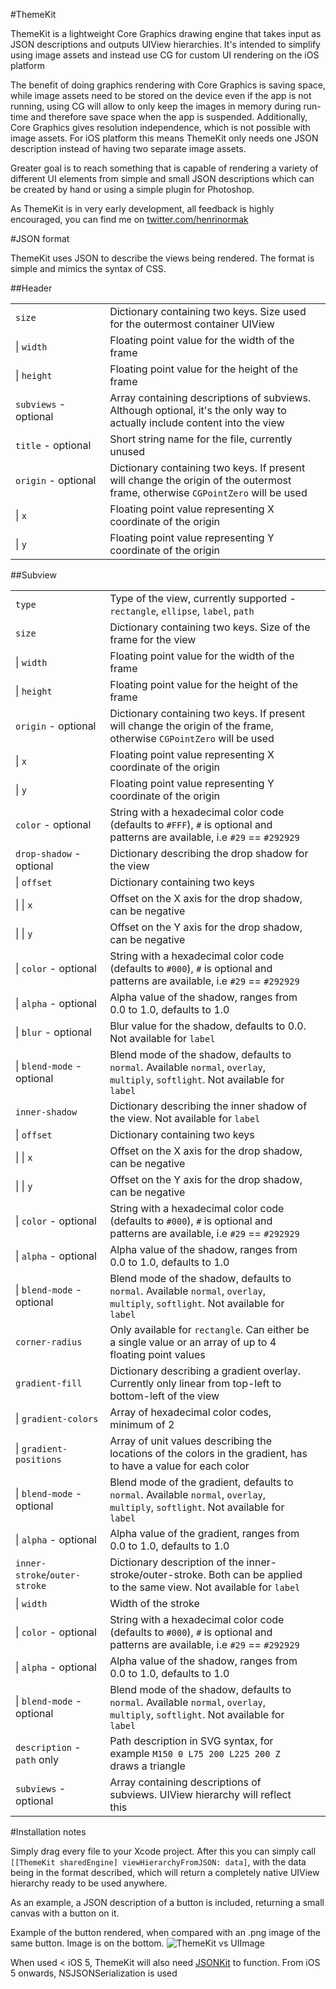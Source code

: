 #ThemeKit

ThemeKit is a lightweight Core Graphics drawing engine that takes input as JSON descriptions and outputs UIView hierarchies. It's intended to simplify using image assets and instead use CG for custom UI rendering on the iOS platform

The benefit of doing graphics rendering with Core Graphics is saving space, while image assets need to be stored on the device even if the app is not running, using CG will allow to only keep the images in memory during run-time and therefore save space when the app is suspended. Additionally, Core Graphics gives resolution independence, which is not possible with image assets. For iOS platform this means ThemeKit only needs one JSON description instead of having two separate image assets.

Greater goal is to reach something that is capable of rendering a variety of different UI elements from simple and small JSON descriptions which can be created by hand or using a simple plugin for Photoshop.

As ThemeKit is in very early development, all feedback is highly encouraged, you can find me on [twitter.com/henrinormak](http://twitter.com/henrinormak, "Twitter")

#JSON format

ThemeKit uses JSON to describe the views being rendered. The format is simple and mimics the syntax of CSS. 

##Header
<table>
<tr>
<td width=30%><code>size</code></td>
<td>Dictionary containing two keys. Size used for the outermost container UIView</td>
</tr>
<tr>
<td>| <code>width</code></td>
<td>Floating point value for the width of the frame</td>
</tr>
<tr>
<td>| <code>height</code></td>
<td>Floating point value for the height of the frame</td>
</tr>
<tr>
<td><code>subviews</code> - optional</td>
<td>Array containing descriptions of </code>subview</code>s. Although optional, it's the only way to actually include content into the view</td>
</tr>
</tr>
<tr>
<td><code>title</code> - optional</td>
<td>Short string name for the file, currently unused</td>
</tr>
<tr>
<td><code>origin</code> - optional</td>
<td>Dictionary containing two keys. If present will change the origin of the outermost frame, otherwise <code>CGPointZero</code> will be used</td>
</tr>
<tr>
<td align=lef>| <code>x</code></td>
<td>Floating point value representing X coordinate of the origin</td>
</tr>
<tr>
<td>| <code>y</code></td>
<td>Floating point value representing Y coordinate of the origin</td>
</tr>
</table>

##Subview
<table>
<tr>
<td width=30%><code>type</code></td>
<td>Type of the view, currently supported - <code>rectangle</code>, <code>ellipse</code>, <code>label</code>, <code>path</code></td>
</tr>
<tr>
<td><code>size</code></td>
<td>Dictionary containing two keys. Size of the frame for the view</td>
</tr>
<tr>
<td>| <code>width</code></td>
<td>Floating point value for the width of the frame</td>
</tr>
<tr>
<td>| <code>height</code></td>
<td>Floating point value for the height of the frame</td>
</tr>
<tr>
<td><code>origin</code> - optional</td>
<td>Dictionary containing two keys. If present will change the origin of the frame, otherwise <code>CGPointZero</code> will be used</td>
</tr>
<tr>
<td align=lef>| <code>x</code></td>
<td>Floating point value representing X coordinate of the origin</td>
</tr>
<tr>
<td align=lef>| <code>y</code></td>
<td>Floating point value representing Y coordinate of the origin</td>
</tr>
<tr>
<td><code>color</code> - optional</td>
<td>String with a hexadecimal color code (defaults to <code>#FFF</code>), <code>#</code> is optional and patterns are available, i.e <code>#29</code> == <code>#292929</code></td>
</tr>
<tr>
<td><code>drop-shadow</code> - optional</td>
<td>Dictionary describing the drop shadow for the view</td>
</tr>
<tr>
<td>| <code>offset</code></td>
<td>Dictionary containing two keys</td>
</tr>
<tr>
<td>| | <code>x</code></td>
<td>Offset on the X axis for the drop shadow, can be negative</td>
</tr>
<tr>
<td>| | <code>y</code></td>
<td>Offset on the Y axis for the drop shadow, can be negative</td>
</tr>
<tr>
<td>| <code>color</code> - optional</td>
<td>String with a hexadecimal color code (defaults to <code>#000</code>), <code>#</code> is optional and patterns are available, i.e <code>#29</code> == <code>#292929</code>
</tr>
<tr>
<td>| <code>alpha</code> - optional</td>
<td>Alpha value of the shadow, ranges from 0.0 to 1.0, defaults to 1.0</td>
</tr>
<tr>
<td>| <code>blur</code> - optional</td>
<td>Blur value for the shadow, defaults to 0.0. Not available for <code>label</code></td>
</tr>
<tr>
<td>| <code>blend-mode</code> - optional</td>
<td>Blend mode of the shadow, defaults to <code>normal</code>. Available <code>normal</code>, <code>overlay</code>, <code>multiply</code>, <code>softlight</code>. Not available for <code>label</code></td>
</tr>
<tr>
<td><code>inner-shadow</code></td>
<td>Dictionary describing the inner shadow of the view. Not available for <code>label</code></td>
</tr>
<tr>
<td>| <code>offset</code></td>
<td>Dictionary containing two keys</td>
</tr>
<tr>
<td>| | <code>x</code></td>
<td>Offset on the X axis for the drop shadow, can be negative</td>
</tr>
<tr>
<td>| | <code>y</code></td>
<td>Offset on the Y axis for the drop shadow, can be negative</td>
</tr>
<tr>
<td>| <code>color</code> - optional</td>
<td>String with a hexadecimal color code (defaults to <code>#000</code>), <code>#</code> is optional and patterns are available, i.e <code>#29</code> == <code>#292929</code>
</tr>
<tr>
<td>| <code>alpha</code> - optional</td>
<td>Alpha value of the shadow, ranges from 0.0 to 1.0, defaults to 1.0</td>
</tr>
<tr>
<tr>
<td>| <code>blend-mode</code> - optional</td>
<td>Blend mode of the shadow, defaults to <code>normal</code>. Available <code>normal</code>, <code>overlay</code>, <code>multiply</code>, <code>softlight</code>. Not available for <code>label</code></td>
</tr>
<tr>
<td><code>corner-radius</code></td>
<td>Only available for <code>rectangle</code>. Can either be a single value or an array of up to 4 floating point values</td>
</tr>
<tr>
<td><code>gradient-fill</code></td>
<td>Dictionary describing a gradient overlay. Currently only linear from top-left to bottom-left of the view</td>
</tr>
<tr>
<td>| <code>gradient-colors</code></td>
<td>Array of hexadecimal color codes, minimum of 2</td>
</tr>
<tr>
<td>| <code>gradient-positions</code></td>
<td>Array of unit values describing the locations of the colors in the gradient, has to have a value for each color</td>
</tr>
<tr>
<td>| <code>blend-mode</code> - optional</td>
<td>Blend mode of the gradient, defaults to <code>normal</code>. Available <code>normal</code>, <code>overlay</code>, <code>multiply</code>, <code>softlight</code>. Not available for <code>label</code></td>
</tr>
<tr>
<td>| <code>alpha</code> - optional</td>
<td>Alpha value of the gradient, ranges from 0.0 to 1.0, defaults to 1.0</td>
</tr>
<tr>
<td><code>inner-stroke</code>/<code>outer-stroke</code></td>
<td>Dictionary description of the inner-stroke/outer-stroke. Both can be applied to the same view. Not available for <code>label</code></td>
</tr>
<tr>
<td>| <code>width</code></td>
<td>Width of the stroke</td>
</tr>
<tr>
<td>| <code>color</code> - optional</td>
<td>String with a hexadecimal color code (defaults to <code>#000</code>), <code>#</code> is optional and patterns are available, i.e <code>#29</code> == <code>#292929</code>
</tr>
<tr>
<td>| <code>alpha</code> - optional</td>
<td>Alpha value of the shadow, ranges from 0.0 to 1.0, defaults to 1.0</td>
</tr>
<tr>
<tr>
<td>| <code>blend-mode</code> - optional</td>
<td>Blend mode of the shadow, defaults to <code>normal</code>. Available <code>normal</code>, <code>overlay</code>, <code>multiply</code>, <code>softlight</code>. Not available for <code>label</code></td>
</tr>
<tr>
<td><code>description</code> - <code>path</code> only</td>
<td>Path description in SVG syntax, for example <code>M150 0 L75 200 L225 200 Z</code> draws a triangle</td>
</tr>
<tr>
<td><code>subviews</code> - optional</td>
<td>Array containing descriptions of </code>subview</code>s. UIView hierarchy will reflect this<td>
</tr>
</table>

#Installation notes

Simply drag every file to your Xcode project. After this you can simply call `[[ThemeKit sharedEngine] viewHierarchyFromJSON: data]`, with the data being in the format described, which will return a completely native UIView hierarchy ready to be used anywhere.

As an example, a JSON description of a button is included, returning a small canvas with a button on it.

Example of the button rendered, when compared with an .png image of the same button. Image is on the bottom.
![ThemeKit vs UIImage](http://f.cl.ly/items/420G3b1x1Q0f212E3u16/template.png)

When used < iOS 5, ThemeKit will also need [JSONKit](http://https://github.com/johnezang/JSONKit, "JSONKit on GitHub") to function. From iOS 5 onwards, NSJSONSerialization is used